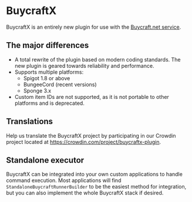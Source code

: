# BuycraftX

BuycraftX is an entirely new plugin for use with the [Buycraft.net service](https://www.buycraft.net).

## The major differences

* A total rewrite of the plugin based on modern coding standards. The new plugin is geared towards reliability and performance.
* Supports multiple platforms:
  * Spigot 1.8 or above
  * BungeeCord (recent versions)
  * Sponge 3.x
* Custom item IDs are not supported, as it is not portable to other platforms and is deprecated.

## Translations

Help us translate the BuycraftX project by participating in our Crowdin project located at https://crowdin.com/project/buycraftx-plugin.

## Standalone executor

BuycraftX can be integrated into your own custom applications to handle command execution. Most applications will
find `StandaloneBuycraftRunnerBuilder` to be the easiest method for integration, but you can also implement the whole
BuycraftX stack if desired.
